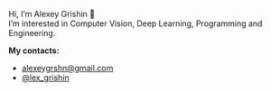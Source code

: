 Hi, I’m Alexey Grishin 👋  
I’m interested in Computer Vision, Deep Learning, Programming and Engineering.  
     
**My contacts:**
- alexeygrshn@gmail.com
- [@lex_grishin](https://t.me/lex_grishin)
        

<!---
LexGrishin/LexGrishin is a ✨ special ✨ repository because its `README.md` (this file) appears on your GitHub profile.
You can click the Preview link to take a look at your changes.
--->
